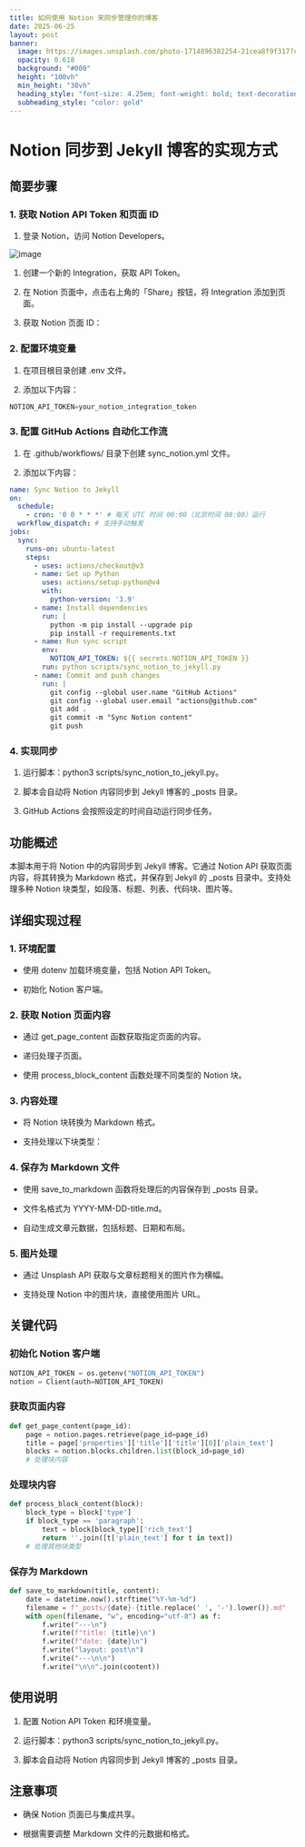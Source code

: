 ```yaml
---
title: 如何使用 Notion 来同步管理你的博客
date: 2025-06-25
layout: post
banner:
  image: https://images.unsplash.com/photo-1714896382254-21cea8f9f317?crop=entropy&cs=tinysrgb&fit=max&fm=jpg&ixid=M3w2OTIwMzJ8MHwxfHJhbmRvbXx8fHx8fHx8fDE3NTA4NzYzMTB8&ixlib=rb-4.1.0&q=80&w=1080
  opacity: 0.618
  background: "#000"
  height: "100vh"
  min_height: "38vh"
  heading_style: "font-size: 4.25em; font-weight: bold; text-decoration: underline"
  subheading_style: "color: gold"
---
```


# Notion 同步到 Jekyll 博客的实现方式

## 简要步骤

### 1. 获取 Notion API Token 和页面 ID

1. 登录 Notion，访问 Notion Developers。

![image](https://prod-files-secure.s3.us-west-2.amazonaws.com/a7a0cc5a-89b9-4cda-8686-1fba0ca52f40/d19c1afe-dea5-4312-9333-786b0ba83054/image.png?X-Amz-Algorithm=AWS4-HMAC-SHA256&X-Amz-Content-Sha256=UNSIGNED-PAYLOAD&X-Amz-Credential=ASIAZI2LB466VT7RZXSV%2F20250625%2Fus-west-2%2Fs3%2Faws4_request&X-Amz-Date=20250625T183150Z&X-Amz-Expires=3600&X-Amz-Security-Token=IQoJb3JpZ2luX2VjEFIaCXVzLXdlc3QtMiJHMEUCIGhk%2FXRfmFqR3IzHiaQSQe%2BnoRSghGOW8pwsOsMzRzqFAiEAya%2FFZcz1RDhs5dHG%2BexdTPvEA0q13%2FOx5f2x1w0%2BZk8q%2FwMIShAAGgw2Mzc0MjMxODM4MDUiDPRWhezJzYmsQxAUTCrcA71NyuNRHgJqfkHIHAzqTGuEVUgE8%2Bmr6xOGUPonqgiiqBFD%2F5560t%2BGoTbbXQCbBdxw3vm7eiMBEyRFhqD1yqxLQgrQgcRXRJt8Dh1xoyHxpkc%2F4%2Fubq2l%2BzfxbkrqCPt2U2wZ3z8hpD3WT9yw%2BUawbWt%2BjDDaIyTIxmv4iHlNc9NjFiuzVSb0%2FFfnMqAUAcqmEp1r9Kva4nO%2FP7edt892NqL1FnH1il56p6VfTXF9RusP%2FDSaLrU3zYHHgEobHfXn73tlP50rsMZrmowVoht%2FN%2F%2B1jAiDLs1nPJY3mjwujcYqBh5ASx9hQZr92zqbM9SLz5VhTD58mTXGhMIbyK8zMPWPasitgms%2F8c7OHl78VltmmNr%2BBjZ2KePrQ8xvB0NRnSkwyvgKVKd%2FXB5AnTdWLrQshHc7sTQ37HmFV3BU343iTm0Di%2BVzpmBzujHS1CD4o%2BUTzZnyw%2FLOJcarJkmnOUSDbdMcV8uWDZeijNffh6lXF%2FZc05exM89xpzbMPC%2BSlDNhcqm%2B%2BUKQ%2F8t0jAjwNzUkCex6b%2F9we0soxT4qxw7qMEMWHq7uAW0je0y%2FDtEsX%2B3hG%2BjvtpE1jzjWy7y1NxXnzTAIoskS%2B%2BnnQ3X%2BxsqlWdrE6nchvIFU1MKHh8MIGOqUBQnS183pu5ePZuJliCKCFUVSFWMcfTgXyGabnWZsfbiWBUNfSLy6x3OcR%2F8PqaistcDB9EVs%2F0QOu9QEZ5VQ3Kzx%2FCeG1ODSvFgX9BouzlFd%2BzQY5MTze83UsSRiNLP8GCkMhDji2P6FEEUQSYNc7jJQH75hIua056jT%2BKbzdscAMxBGCZYl65L66Dez2o4cj5f2MOBokxFsXz7AQt0LzajFCVCQf&X-Amz-Signature=b1ce76dffd321fc82df43a9da1d9b0bf6db2259c1d0e1d0bf0b1c5be65cb402e&X-Amz-SignedHeaders=host&x-amz-checksum-mode=ENABLED&x-id=GetObject)

1. 创建一个新的 Integration，获取 API Token。

1. 在 Notion 页面中，点击右上角的「Share」按钮，将 Integration 添加到页面。

1. 获取 Notion 页面 ID：


### 2. 配置环境变量

1. 在项目根目录创建 .env 文件。

1. 添加以下内容：

```javascript
NOTION_API_TOKEN=your_notion_integration_token
```

### 3. 配置 GitHub Actions 自动化工作流

1. 在 .github/workflows/ 目录下创建 sync_notion.yml 文件。

1. 添加以下内容：

```yaml
name: Sync Notion to Jekyll
on:
  schedule:
    - cron: '0 0 * * *' # 每天 UTC 时间 00:00（北京时间 08:00）运行
  workflow_dispatch: # 支持手动触发
jobs:
  sync:
    runs-on: ubuntu-latest
    steps:
      - uses: actions/checkout@v3
      - name: Set up Python
        uses: actions/setup-python@v4
        with:
          python-version: '3.9'
      - name: Install dependencies
        run: |
          python -m pip install --upgrade pip
          pip install -r requirements.txt
      - name: Run sync script
        env:
          NOTION_API_TOKEN: ${{ secrets.NOTION_API_TOKEN }}
        run: python scripts/sync_notion_to_jekyll.py
      - name: Commit and push changes
        run: |
          git config --global user.name "GitHub Actions"
          git config --global user.email "actions@github.com"
          git add .
          git commit -m "Sync Notion content"
          git push
```

### 4. 实现同步

1. 运行脚本：python3 scripts/sync_notion_to_jekyll.py。

1. 脚本会自动将 Notion 内容同步到 Jekyll 博客的 _posts 目录。

1. GitHub Actions 会按照设定的时间自动运行同步任务。

## 功能概述

本脚本用于将 Notion 中的内容同步到 Jekyll 博客。它通过 Notion API 获取页面内容，将其转换为 Markdown 格式，并保存到 Jekyll 的 _posts 目录中。支持处理多种 Notion 块类型，如段落、标题、列表、代码块、图片等。

## 详细实现过程

### 1. 环境配置

- 使用 dotenv 加载环境变量，包括 Notion API Token。

- 初始化 Notion 客户端。

### 2. 获取 Notion 页面内容

- 通过 get_page_content 函数获取指定页面的内容。

- 递归处理子页面。

- 使用 process_block_content 函数处理不同类型的 Notion 块。

### 3. 内容处理

- 将 Notion 块转换为 Markdown 格式。

- 支持处理以下块类型：


### 4. 保存为 Markdown 文件

- 使用 save_to_markdown 函数将处理后的内容保存到 _posts 目录。

- 文件名格式为 YYYY-MM-DD-title.md。

- 自动生成文章元数据，包括标题、日期和布局。

### 5. 图片处理

- 通过 Unsplash API 获取与文章标题相关的图片作为横幅。

- 支持处理 Notion 中的图片块，直接使用图片 URL。

## 关键代码

### 初始化 Notion 客户端

```python
NOTION_API_TOKEN = os.getenv("NOTION_API_TOKEN")
notion = Client(auth=NOTION_API_TOKEN)
```

### 获取页面内容

```python
def get_page_content(page_id):
    page = notion.pages.retrieve(page_id=page_id)
    title = page['properties']['title']['title'][0]['plain_text']
    blocks = notion.blocks.children.list(block_id=page_id)
    # 处理块内容
```

### 处理块内容

```python
def process_block_content(block):
    block_type = block['type']
    if block_type == 'paragraph':
        text = block[block_type]['rich_text']
        return ''.join([t['plain_text'] for t in text])
    # 处理其他块类型
```

### 保存为 Markdown

```python
def save_to_markdown(title, content):
    date = datetime.now().strftime("%Y-%m-%d")
    filename = f"_posts/{date}-{title.replace(' ', '-').lower()}.md"
    with open(filename, "w", encoding="utf-8") as f:
        f.write("---\n")
        f.write(f"title: {title}\n")
        f.write(f"date: {date}\n")
        f.write("layout: post\n")
        f.write("---\n\n")
        f.write("\n\n".join(content))
```

## 使用说明

1. 配置 Notion API Token 和环境变量。

1. 运行脚本：python3 scripts/sync_notion_to_jekyll.py。

1. 脚本会自动将 Notion 内容同步到 Jekyll 博客的 _posts 目录。

## 注意事项

- 确保 Notion 页面已与集成共享。

- 根据需要调整 Markdown 文件的元数据和格式。